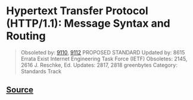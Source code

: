 # Hypertext Transfer Protocol (HTTP/1.1): Message Syntax and Routing

> Obsoleted by: [9110](RFC9110.md), [9112](RFC9112.md)                               PROPOSED STANDARD
> Updated by: 8615                                            Errata Exist
> Internet Engineering Task Force (IETF)
> Obsoletes: 2145, 2616                                    J. Reschke, Ed.
> Updates: 2817, 2818                                           greenbytes
> Category: Standards Track

## [Source](https://www.rfc-editor.org/rfc/rfc7230)
